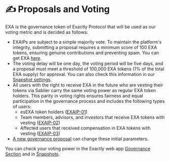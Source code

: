 # ✍️ Proposals and Voting

EXA is the governance token of Exactly Protocol that will be used as our voting metric and is decided as follows:

* EXAIPs are subject to a simple majority vote. To maintain the platform's integrity, submitting a proposal requires a minimum score of 100 EXA tokens, ensuring genuine contributions and preventing spam. You can get EXA [here](https://app.exact.ly/get-exa).
* The voting delay will be one day, the voting period will be five days, and a proposal must meet a threshold of 100,000 EXA tokens (1% of the total EXA supply) for approval. You can also check this information in our [Snapshot settings](https://gov.exact.ly/#/settings).
* All users with the right to receive EXA in the future who are vesting their tokens via Sablier carry the same voting power as regular EXA token holders. This parity in voting rights ensures fairness and equal participation in the governance process and includes the following types of users:
  * esEXA token holders ([EXAIP-01](https://gov.exact.ly/#/proposal/0x889d08cbe0ed7be4fd437ca374ef2845b4dbd641a6d2c57e76cd2c54d47fcadc))&#x20;
  * Team members, advisors, and investors that receive EXA tokens with vesting ([EXAIP-02](https://gov.exact.ly/#/proposal/0xe8582ed61b471cddedf865aad15138503f4bd71813ece8c66f0325507ac1c2f9))
  * Affected users that received compensation in EXA tokens with vesting ([EXAIP-03](https://gov.exact.ly/#/proposal/0xf025abbbd211bfb8ccd8d5a7aa5839673b1a1fa82e7cb9b45f89cf47aca8df32))
* [A new governance proposal](https://gov.exact.ly/#/create) can change these initial parameters.

You can check your voting power in the Exactly web app [Governance Section](https://app.exact.ly/governance) and in [Snapshots](https://gov.exact.ly/).&#x20;
